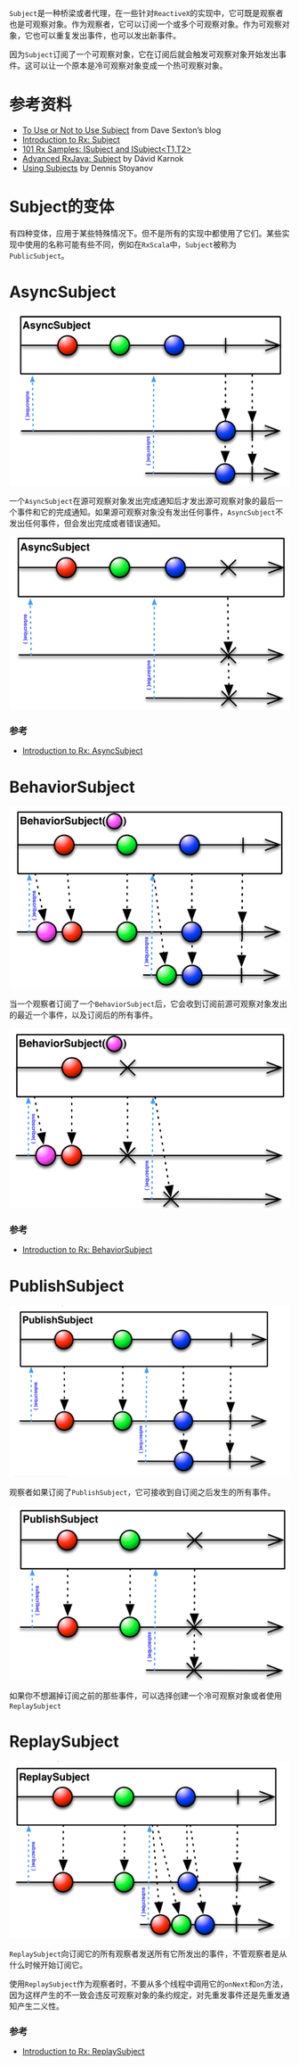 `Subject`是一种桥梁或者代理，在一些针对`ReactiveX`的实现中，它可既是观察者也是可观察对象。作为观察者，它可以订阅一个或多个可观察对象。作为可观察对象，它也可以重复发出事件，也可以发出新事件。

因为`Subject`订阅了一个可观察对象，它在订阅后就会触发可观察对象开始发出事件。这可以让一个原本是冷可观察对象变成一个热可观察对象。

# 参考资料

- [To Use or Not to Use Subject](http://davesexton.com/blog/post/To-Use-Subject-Or-Not-To-Use-Subject.aspx) from Dave Sexton’s blog
- [Introduction to Rx: Subject](http://www.introtorx.com/Content/v1.0.10621.0/02_KeyTypes.html#Subject)
- [101 Rx Samples: ISubject<T> and ISubject<T1,T2>](http://rxwiki.wikidot.com/101samples#toc44)
- [Advanced RxJava: Subject](http://akarnokd.blogspot.hu/2015/06/subjects-part-1.html) by Dávid Karnok
- [Using Subjects](http://xgrommx.github.io/rx-book/content/getting_started_with_rxjs/subjects.html) by Dennis Stoyanov

# Subject的变体

有四种变体，应用于某些特殊情况下。但不是所有的实现中都使用了它们。某些实现中使用的名称可能有些不同，例如在`RxScala`中，`Subject`被称为`PublicSubject`。


# AsyncSubject

![AsyncSubject](/reactiveX/images/asyncSubject.png)


一个`AsyncSubject`在源可观察对象发出完成通知后才发出源可观察对象的最后一个事件和它的完成通知。如果源可观察对象没有发出任何事件，`AsyncSubject`不发出任何事件，但会发出完成或者错误通知。

![AsyncSubject](/reactiveX/images/asyncSubjectWithError.png)


### 参考

- [Introduction to Rx: AsyncSubject](http://www.introtorx.com/Content/v1.0.10621.0/02_KeyTypes.html#AsyncSubject)


# BehaviorSubject

![behaviorSubject](/reactiveX/images/behaviorSubject.png)

当一个观察者订阅了一个`BehaviorSubject`后，它会收到订阅前源可观察对象发出的最近一个事件，以及订阅后的所有事件。

![behaviorSubjectWithError](/reactiveX/images/behaviorSubjectWithError.png)

###  参考

- [Introduction to Rx: BehaviorSubject](http://www.introtorx.com/Content/v1.0.10621.0/02_KeyTypes.html#BehaviorSubject)

# PublishSubject

![PublishSubject](/reactiveX/images/publishSubject.png)


观察者如果订阅了`PublishSubject`，它可接收到自订阅之后发生的所有事件。

![PublishSubjectWithError](/reactiveX/images/publishSubjectWithError.png)

如果你不想漏掉订阅之前的那些事件，可以选择创建一个冷可观察对象或者使用`ReplaySubject`


# ReplaySubject

![replaySubject](/reactiveX/images/replaySubject.png)

`ReplaySubject`向订阅它的所有观察者发送所有它所发出的事件，不管观察者是从什么时候开始订阅它。

使用`ReplaySubject`作为观察者时，不要从多个线程中调用它的`onNext`和`on`方法，因为这样产生的不一致会违反可观察对象的条约规定，对先重发事件还是先重发通知产生二义性。

### 参考

- [Introduction to Rx: ReplaySubject](http://www.introtorx.com/Content/v1.0.10621.0/02_KeyTypes.html#ReplaySubject)


